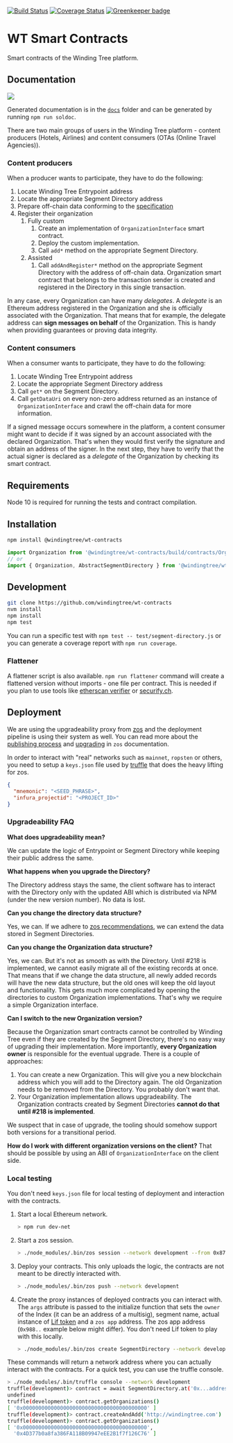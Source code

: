 [![Build Status](https://travis-ci.org/windingtree/wt-contracts.svg?branch=master)](https://travis-ci.org/windingtree/wt-contracts)
[![Coverage Status](https://coveralls.io/repos/github/windingtree/wt-contracts/badge.svg?branch=master)](https://coveralls.io/github/windingtree/wt-contracts?branch=master&v=2.0) [![Greenkeeper badge](https://badges.greenkeeper.io/windingtree/wt-contracts.svg)](https://greenkeeper.io/)

# WT Smart Contracts

Smart contracts of the Winding Tree platform.


## Documentation

![](https://raw.githubusercontent.com/windingtree/wt-contracts/69fd8a5f9dcc08056b3c4e496e4eb8bb62c46896/assets/contracts-schema.png)

Generated documentation is in the [`docs`](https://github.com/windingtree/wt-contracts/tree/master/docs)
folder and can be generated by running `npm run soldoc`.

There are two main groups of users in the Winding Tree platform - content producers (Hotels, Airlines)
and content consumers (OTAs (Online Travel Agencies)).

### Content producers

When a producer wants to participate, they have to do the following:

1. Locate Winding Tree Entrypoint address
1. Locate the appropriate Segment Directory address
1. Prepare off-chain data conforming to the [specification](https://github.com/windingtree/wt-organization-schemas)
1. Register their organization
    1. Fully custom
        1. Create an implementation of `OrganizationInterface` smart contract.
        1. Deploy the custom implementation.
        1. Call `add*` method on the appropriate Segment Directory.
    1. Assisted
        1. Call `addAndRegister*` method on the appropriate Segment Directory with the address of off-chain data.
        Organization smart contract that belongs to the transaction sender is created and registered in the
        Directory in this single transaction.

In any case, every Organization can have many *delegates*. A *delegate* is an Ethereum address
registered in the Organization and she is officially associated with the Organization. That means
that for example, the delegate address can **sign messages on behalf** of the Organization. This
is handy when providing guarantees or proving data integrity.

### Content consumers

When a consumer wants to participate, they have to do the following:

1. Locate Winding Tree Entrypoint address
1. Locate the appropriate Segment Directory address
1. Call `get*` on the Segment Directory.
1. Call `getDataUri` on every non-zero address returned as an instance of `OrganizationInterface` and crawl the off-chain data
for more information.

If a signed message occurs somewhere in the platform, a content consumer might want to decide
if it was signed by an account associated with the declared Organization. That's when they would 
first verify the signature and obtain an address of the signer. In the next step, they have to verify
that the actual signer is declared as a *delegate* of the Organization by checking its smart contract.

## Requirements

Node 10 is required for running the tests and contract compilation.

## Installation

```sh
npm install @windingtree/wt-contracts
```

```js
import Organization from '@windingtree/wt-contracts/build/contracts/Organization.json';
// or
import { Organization, AbstractSegmentDirectory } from '@windingtree/wt-contracts';
```

## Development

```sh
git clone https://github.com/windingtree/wt-contracts
nvm install
npm install
npm test
```

You can run a specific test with `npm test -- test/segment-directory.js`
or you can generate a coverage report with `npm run coverage`.

### Flattener

A flattener script is also available. `npm run flattener` command
will create a flattened version without imports - one file per contract.
This is needed if you plan to use tools like [etherscan verifier](https://etherscan.io/verifyContract)
or [securify.ch](https://securify.ch/).

## Deployment

We are using the upgradeability proxy from [zos](https://docs.zeppelinos.org/)
and the deployment pipeline is using their system as well. You can read more
about the [publishing process](https://docs.zeppelinos.org/docs/deploying) and
[upgrading](https://docs.zeppelinos.org/docs/upgrading.html) in `zos`
documentation.

In order to interact with "real" networks such as `mainnet`, `ropsten` or others,
you need to setup a `keys.json` file used by [truffle](https://truffleframework.com/)
that does the heavy lifting for zos.

```json
{
  "mnemonic": "<SEED_PHRASE>",
  "infura_projectid": "<PROJECT_ID>"
}
```

### Upgradeability FAQ

**What does upgradeability mean?**

We can update the logic of Entrypoint or Segment Directory while keeping their
public address the same.

**What happens when you upgrade the Directory?**

The Directory address stays the same, the client software has to
interact with the Directory only with the updated ABI which is distributed
via NPM (under the new version number). No data is lost.

**Can you change the directory data structure?**

Yes, we can. If we adhere to [zos recommendations](https://docs.zeppelinos.org/docs/writing_contracts.html#modifying-your-contracts),
we can extend the data stored in Segment Directories.

**Can you change the Organization data structure?**

Yes, we can. But it's not as smooth as with the Directory. Until #218
is implemented, we cannot easily migrate all of the existing records
at once. That means that if we change the data structure, all newly
added records will have the new data structure, but the old ones
will keep the old layout and functionality. This gets much more complicated
by opening the directories to custom Organization implementations. That's 
why we require a simple Organization interface.

**Can I switch to the new Organization version?**

Because the Organization smart contracts cannot be controlled by Winding Tree
even if they are created by the Segment Directory, there's no easy way of
upgrading their implementation. More importantly, **every Organization owner**
is responsible for the eventual upgrade. There is a couple of approaches:

1. You can create a new Organization. This will give you a new
blockchain address which you will add to the Directory again.
The old Organization needs to be removed from the Directory.
You probably don't want that.
2. Your Organization implementation allows upgradeability. The Organization
contracts created by Segment Directories **cannot do that until #218 is implemented**.

We suspect that in case of upgrade, the tooling should somehow support both
versions for a transitional period.

**How do I work with different organization versions on the client?**
That should be possible by using an ABI of `OrganizationInterface` on the client side.

### Local testing

You don't need `keys.json` file for local testing of deployment and interaction
with the contracts.

1. Start a local Ethereum network.
    ```bash
    > npm run dev-net
    ```
2. Start a zos session.
    ```bash
    > ./node_modules/.bin/zos session --network development --from 0x87265a62c60247f862b9149423061b36b460f4BB --expires 3600
    ```
3. Deploy your contracts. This only uploads the logic, the contracts are not meant to be directly
interacted with.
    ```bash
    > ./node_modules/.bin/zos push --network development
    ```
4. Create the proxy instances of deployed contracts you can interact with. The `args`
attribute is passed to the initialize function that sets the `owner` of the Index (it
can be an address of a multisig), segment name, actual instance of
[Lif token](https://github.com/windingtree/lif-token) and a `zos app` address. The zos app
address (`0x988..` example below might differ). You don't need Lif token to play with this locally.
    ```bash
    > ./node_modules/.bin/zos create SegmentDirectory --network development --init initialize --args 0x87265a62c60247f862b9149423061b36b460f4BB,hotels,0xB6e225194a1C892770c43D4B529841C99b3DA1d7,0x988f24d8356bf7e3D4645BA34068a5723BF3ec6B
    ```
These commands will return a network address where you can actually interact with the contracts.
For a quick test, you can use the truffle console.
```bash
> ./node_modules/.bin/truffle console --network development
truffle(development)> contract = await SegmentDirectory.at('0x...address returned by zos create command')
undefined
truffle(development)> contract.getOrganizations()
[ '0x0000000000000000000000000000000000000000' ]
truffle(development)> contract.createAndAdd('http://windingtree.com')
truffle(development)> contract.getOrganizations()
[ '0x0000000000000000000000000000000000000000',
  '0x4D377b0a8fa386FA118B09947eEE2B1f7f126C76' ]
```
